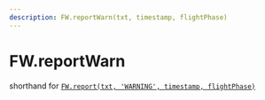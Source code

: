 ```yaml
---
description: FW.reportWarn(txt, timestamp, flightPhase)
---
```


# FW.reportWarn

shorthand for [`FW.report(txt, 'WARNING', timestamp, flightPhase)`](fw.report.md)

